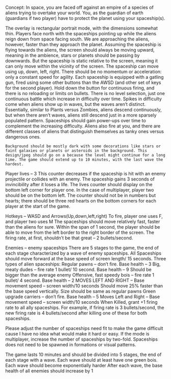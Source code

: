 Concept:
In space, you are faced off against an empire of a species of aliens trying to overtake your world. You, as the guardian of earth (guardians if two player) have to protect the planet using your spaceship(s).

The overlay is rectangular portrait mode, with the dimensions somewhat thin. Players face north with the spaceships pointing up while the aliens reign down from space facing south.
	We are approaching the aliens, however, faster than they approach the planet. Assuming the spaceship is flying towards the aliens, the screen should always be moving upward, meaning in the ambience, stars or planets should be passing by downwards. But the spaceship is static relative to the screen, meaning it can only move within the vicinity of the screen. The spaceship can move using up, down, left, right. There should be no momentum or acceleration: only a constant speed for agility.
	Each spaceship is equipped with a gatling gun, fired using some other buttons than the AWSD (and other set of keys for the second player). Hold down the button for continuous firing, and there is no reloading or limits on bullets.
	There is no level selection, just one continuous battle which increase in difficulty over time. Spikes in difficulty come when aliens show up in waves, but the waves aren’t distinct. Essentially, similar to Plants versus Zombies, aliens descend continuously, but when there aren’t waves, aliens still descend just in a more sparsely populated pattern.
	 Spaceships should gain power-ups over time to complement the increasing difficulty.
	Aliens also fire at you, and there are different classes of aliens that distinguish themselves as tanky ones versus dangerous ones.

	Background should be mostly dark with some decorations like stars or faint galaxies or planets or asteroids in the background. This design/jpeg should go on a because the level might continue for a long time. The game should extend up to 10 minutes, with the last wave the hardest.


Player lives – 3
	This counter decreases if the spaceship is hit with an enemy projectile or collides with an enemy.
	The spaceship gains 3 seconds of invincibility after it loses a life.
	The lives counter should display on the bottom left corner for player one. In the case of multiplayer, player two should be on the bottom left.
	The counter should not be in numbers but hearts; there should be three red hearts on the bottom corners for each player at the start of the game.

Hotkeys – WASD and Arrows(Up,down,left,right)
	To fire, player one uses F, and player two uses M
	The spaceships should move relatively fast, faster than the aliens for sure. Within the span of 1 second, the player should be able to move from the left border to the right border of the screen.
	The firing rate, at first, shouldn’t be that great – 2 bullets/second.

Enemies – enemy spaceships
	There are 5 stages to the game, the end of each stage characterized by a wave of enemy spaceships.
	All Spaceships should move forward at the base speed of screen length/ 15 seconds.
	Three types of alien spaceships:
		Regular pawns – don’t fire. Base health – 3
		Big, meaty dudes – fire rate 1 bullet/  10 second. Base health – 9
    	Should be bigger than the average enemy
    Offensive, fast speedy bois – fire rate 1 bullet/ 4 second. Base health – 2
    	MOVES LEFT AND RIGHT – Base movement speed – screen width/10 seconds
      Should move 25% faster than the base speed vertically.
      Size should be same as regular pawns
    Green upgrade carriers – don’t fire. Base health – 5
    	Moves Left and Right – Base movement speed – screen width/10 seconds
      When Killed, grant +1  firing rate to all ally spaceships. For example, if firing rate is 3 bullets/second, the new firing rate is 4 bullets/second after killing one of these for both spaceships.

Please adjust the number of spaceships need fit to make the game difficult cause I have no idea what would make it hard or easy.
If the mode is multiplayer, increase the number of spaceships by two-fold.
Spaceships does not need to be spawned in formations or visual patterns.

The game lasts 10 minutes and should be divided into 5 stages, the end of each stage with a wave.
Each wave should at least have one green bois.
Each wave should become exponentially harder
After each wave, the base health of all enemies should increase by 1
